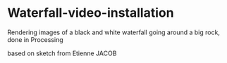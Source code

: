 # Waterfall-video-installation
Rendering images of a black and white waterfall going around a big rock, done in Processing

based on sketch from Etienne JACOB
